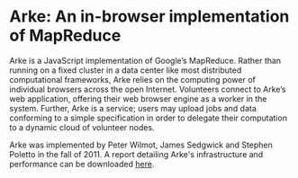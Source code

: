 Arke: An in-browser implementation of MapReduce
===============

Arke is a JavaScript implementation of Google’s MapReduce. Rather than running on a fixed cluster in a data center like most distributed computational frameworks, Arke relies on the computing power of individual browsers across the open Internet. Volunteers connect to Arke’s web application, offering their web browser engine as a worker in the system. Further, Arke is a service; users may upload jobs and data conforming to a simple specification in order to delegate their computation to a dynamic cloud of volunteer nodes.

Arke was implemented by Peter Wilmot, James Sedgwick and Stephen Poletto in the fall of 2011. A report detailing Arke's infrastructure and performance can be downloaded [here](https://github.com/spoletto/Arke/blob/master/Arke.pdf?raw=true).